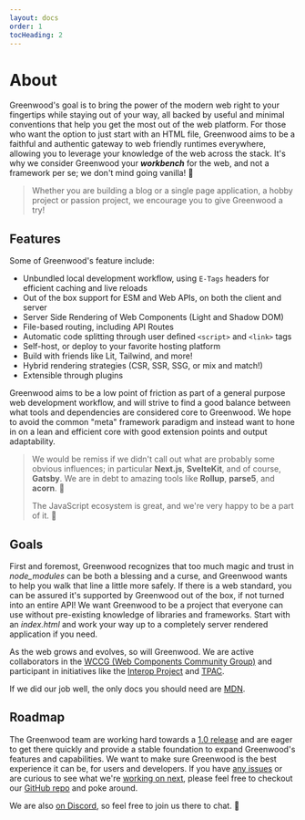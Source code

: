```yaml
---
layout: docs
order: 1
tocHeading: 2
---
```


# About

Greenwood's goal is to bring the power of the modern web right to your fingertips while staying out of your way, all backed by useful and minimal conventions that help you get the most out of the web platform. For those who want the option to just start with an HTML file, Greenwood aims to be a faithful and authentic gateway to web friendly runtimes everywhere, allowing you to leverage your knowledge of the web across the stack. It's why we consider Greenwood your _**workbench**_ for the web, and not a framework per se; we don't mind going vanilla! 🍦

> Whether you are building a blog or a single page application, a hobby project or passion project, we encourage you to give Greenwood a try!

## Features

Some of Greenwood's feature include:

- Unbundled local development workflow, using `E-Tags` headers for efficient caching and live reloads
- Out of the box support for ESM and Web APIs, on both the client and server
- Server Side Rendering of Web Components (Light and Shadow DOM)
- File-based routing, including API Routes
- Automatic code splitting through user defined `<script>` and `<link>` tags
- Self-host, or deploy to your favorite hosting platform
- Build with friends like Lit, Tailwind, and more!
- Hybrid rendering strategies (CSR, SSR, SSG, or mix and match!)
- Extensible through plugins

Greenwood aims to be a low point of friction as part of a general purpose web development workflow, and will strive to find a good balance between what tools and dependencies are considered core to Greenwood. We hope to avoid the common "meta" framework paradigm and instead want to hone in on a lean and efficient core with good extension points and output adaptability.

> We would be remiss if we didn't call out what are probably some obvious influences; in particular **Next.js**, **SvelteKit**, and of course, **Gatsby**. We are in debt to amazing tools like **Rollup**, **parse5**, and **acorn**. 🙇
>
> The JavaScript ecosystem is great, and we're very happy to be a part of it. 💚

## Goals

First and foremost, Greenwood recognizes that too much magic and trust in _node_modules_ can be both a blessing and a curse, and Greenwood wants to help you walk that line a little more safely. If there is a web standard, you can be assured it's supported by Greenwood out of the box, if not turned into an entire API! We want Greenwood to be a project that everyone can use without pre-existing knowledge of libraries and frameworks. Start with an _index.html_ and work your way up to a completely server rendered application if you need.

As the web grows and evolves, so will Greenwood. We are active collaborators in the [WCCG (Web Components Community Group)](https://github.com/w3c/webcomponents-cg) and participant in initiatives like the [Interop Project](https://github.com/web-platform-tests/interop) and [TPAC](https://www.w3.org/news-events/w3c-tpac/).

If we did our job well, the only docs you should need are [MDN](https://developer.mozilla.org/).

## Roadmap

The Greenwood team are working hard towards a [1.0 release](https://github.com/ProjectEvergreen/greenwood/milestone/3) and are eager to get there quickly and provide a stable foundation to expand Greenwood's features and capabilities. We want to make sure Greenwood is the best experience it can be, for users and developers. If you have [any issues](https://github.com/ProjectEvergreen/greenwood/issues) or are curious to see what we're [working on next](https://github.com/ProjectEvergreen/greenwood/projects), please feel free to checkout our [GitHub repo](https://github.com/ProjectEvergreen/greenwood) and poke around.

We are also [on Discord](https://discord.gg/bsy9jvWh), so feel free to join us there to chat. 👋

